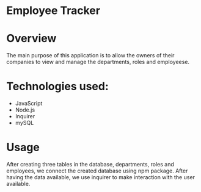 # Employee Tracker

# Overview
The main purpose of this application is to allow the owners of their companies to view and manage the departments, roles and employeese. 


# Technologies used:

* JavaScript
* Node.js
* Inquirer 
* mySQL

# Usage
After creating three tables in the database, departments, roles and employees, we connect the created database using npm package. 
After having the data available, we use inquirer to make interaction with the user available. 